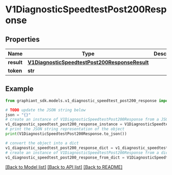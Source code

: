 # V1DiagnosticSpeedtestPost200Response


## Properties

Name | Type | Description | Notes
------------ | ------------- | ------------- | -------------
**result** | [**V1DiagnosticSpeedtestPost200ResponseResult**](V1DiagnosticSpeedtestPost200ResponseResult.md) |  | [optional] 
**token** | **str** |  | [optional] 

## Example

```python
from graphiant_sdk.models.v1_diagnostic_speedtest_post200_response import V1DiagnosticSpeedtestPost200Response

# TODO update the JSON string below
json = "{}"
# create an instance of V1DiagnosticSpeedtestPost200Response from a JSON string
v1_diagnostic_speedtest_post200_response_instance = V1DiagnosticSpeedtestPost200Response.from_json(json)
# print the JSON string representation of the object
print(V1DiagnosticSpeedtestPost200Response.to_json())

# convert the object into a dict
v1_diagnostic_speedtest_post200_response_dict = v1_diagnostic_speedtest_post200_response_instance.to_dict()
# create an instance of V1DiagnosticSpeedtestPost200Response from a dict
v1_diagnostic_speedtest_post200_response_from_dict = V1DiagnosticSpeedtestPost200Response.from_dict(v1_diagnostic_speedtest_post200_response_dict)
```
[[Back to Model list]](../README.md#documentation-for-models) [[Back to API list]](../README.md#documentation-for-api-endpoints) [[Back to README]](../README.md)


